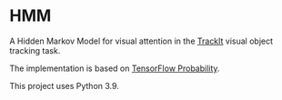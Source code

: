 # HMM
A Hidden Markov Model for visual attention in the [TrackIt](https://sites.google.com/andrew.cmu.edu/trackit/home) visual object tracking task.

The implementation is based on [TensorFlow Probability](https://www.tensorflow.org/probability).

This project uses Python 3.9.
